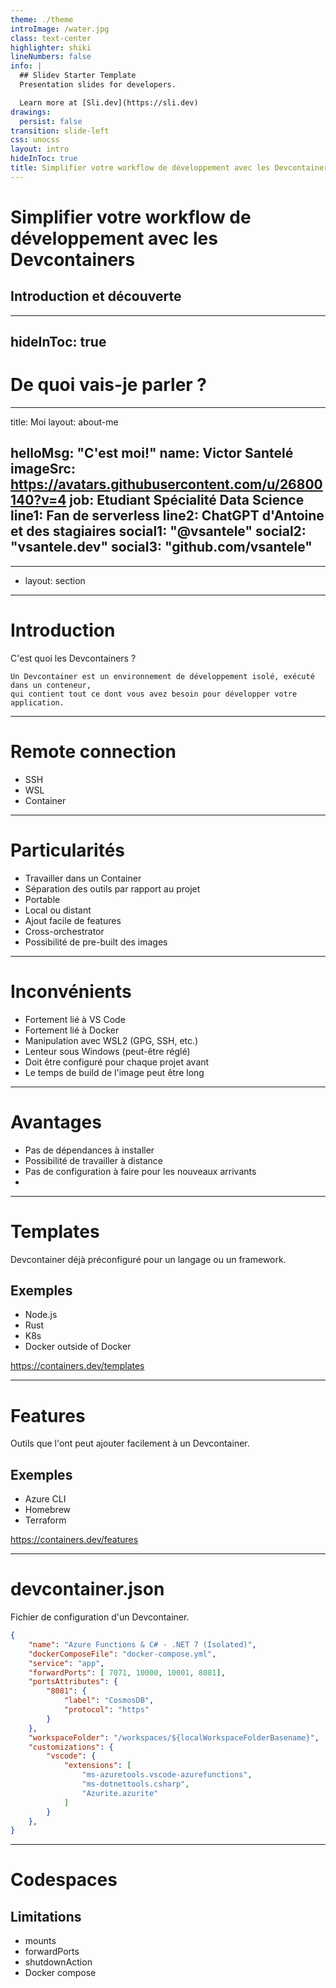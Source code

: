 ```yaml
---
theme: ./theme
introImage: /water.jpg
class: text-center
highlighter: shiki
lineNumbers: false
info: |
  ## Slidev Starter Template
  Presentation slides for developers.

  Learn more at [Sli.dev](https://sli.dev)
drawings:
  persist: false
transition: slide-left
css: unocss
layout: intro
hideInToc: true
title: Simplifier votre workflow de développement avec les Devcontainers
---
```


# Simplifier votre workflow de développement avec les Devcontainers

## Introduction et découverte

---
hideInToc: true
---

# De quoi vais-je parler ?

<Toc />

---
title: Moi
layout: about-me

helloMsg: "C'est moi!"
name: Victor Santelé
imageSrc: https://avatars.githubusercontent.com/u/26800140?v=4
job: Etudiant Spécialité Data Science
line1: Fan de serverless
line2: ChatGPT d'Antoine et des stagiaires
social1: "@vsantele"
social2: "vsantele.dev"
social3: "github.com/vsantele"
---

---
- layout: section
---
# Introduction

C'est quoi les Devcontainers ?

```
Un Devcontainer est un environnement de développement isolé, exécuté dans un conteneur,
qui contient tout ce dont vous avez besoin pour développer votre application.
```

---

# Remote connection

- SSH
- WSL
- Container

---
# Particularités

- Travailler dans un Container
- Séparation des outils par rapport au projet
- Portable
- Local ou distant
- Ajout facile de features
- Cross-orchestrator
- Possibilité de pre-built des images
---


# Inconvénients

- Fortement lié à VS Code
- Fortement lié à Docker
- Manipulation avec WSL2 (GPG, SSH, etc.)
- Lenteur sous Windows (peut-être réglé)
- Doit être configuré pour chaque projet avant
- Le temps de build de l'image peut être long


--- 

# Avantages

- Pas de dépendances à installer
- Possibilité de travailler à distance
- Pas de configuration à faire pour les nouveaux arrivants
- 
---

# Templates

Devcontainer déjà préconfiguré pour un langage ou un framework.

## Exemples

- Node.js
- Rust
- K8s
- Docker outside of Docker

<https://containers.dev/templates>

---

# Features

Outils que l'ont peut ajouter facilement à un Devcontainer.

## Exemples

- Azure CLI
- Homebrew
- Terraform

<https://containers.dev/features>


---

# devcontainer.json

Fichier de configuration d'un Devcontainer.


```json
{
	"name": "Azure Functions & C# - .NET 7 (Isolated)",
	"dockerComposeFile": "docker-compose.yml",
	"service": "app",
	"forwardPorts": [ 7071, 10000, 10001, 8081],
	"portsAttributes": {
		"8081": {
			"label": "CosmosDB",
			"protocol": "https"
		}
	},
	"workspaceFolder": "/workspaces/${localWorkspaceFolderBasename}",
	"customizations": {
		"vscode": {
			"extensions": [
				"ms-azuretools.vscode-azurefunctions",
				"ms-dotnettools.csharp",
				"Azurite.azurite"
			]
		}
	},
}
```
---

# Codespaces

## Limitations

- mounts
- forwardPorts
- shutdownAction
- Docker compose
